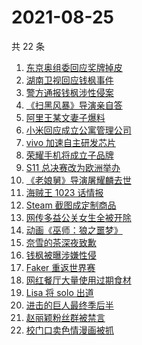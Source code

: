 # 2021-08-25

共 22 条

<!-- BEGIN ZHIHUSEARCH -->
<!-- 最后更新时间 Wed Aug 25 2021 15:10:45 GMT+0800 (China Standard Time) -->
1. [东京奥组委回应奖牌掉皮](https://www.zhihu.com/search?q=奖牌掉皮)
1. [湖南卫视回应钱枫事件](https://www.zhihu.com/search?q=湖南卫视回应)
1. [警方通报钱枫涉性侵案](https://www.zhihu.com/search?q=钱枫)
1. [《扫黑风暴》导演亲自答](https://www.zhihu.com/search?q=扫黑风暴)
1. [阿里王某文妻子爆料](https://www.zhihu.com/search?q=阿里女员工)
1. [小米回应成立公寓管理公司](https://www.zhihu.com/search?q=小米公寓)
1. [vivo 加速自主研发芯片](https://www.zhihu.com/search?q=vivo芯片)
1. [荣耀手机将成立子品牌](https://www.zhihu.com/search?q=星耀)
1. [S11 总决赛改为欧洲举办](https://www.zhihu.com/search?q=s11全球总决赛)
1. [《老娘舅》导演屠耀麟去世](https://www.zhihu.com/search?q=屠耀麟)
1. [海贼王 1023 话情报](https://www.zhihu.com/search?q=海贼王)
1. [Steam 截图成定制商品](https://www.zhihu.com/search?q=steam)
1. [网传多益公关女生全被开除](https://www.zhihu.com/search?q=多益网络)
1. [动画《巫师：狼之噩梦》](https://www.zhihu.com/search?q=巫师3)
1. [奈雪的茶深夜致歉](https://www.zhihu.com/search?q=奈雪的茶)
1. [钱枫被曝涉嫌性侵](https://www.zhihu.com/search?q=钱枫)
1. [Faker 重返世界赛](https://www.zhihu.com/search?q=faker)
1. [网红餐厅大量使用过期食材](https://www.zhihu.com/search?q=胖哥俩肉蟹煲)
1. [Lisa 将 solo 出道](https://www.zhihu.com/search?q=Lisa)
1. [进击的巨人最终季后半](https://www.zhihu.com/search?q=进击的巨人)
1. [赵丽颖粉丝群被禁言](https://www.zhihu.com/search?q=赵丽颖粉丝群)
1. [校门口卖色情漫画被抓](https://www.zhihu.com/search?q=非法出版物)
<!-- END ZHIHUSEARCH -->
